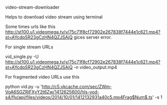 video-stream-downloader

Helps to download video stream using terminal

Some times urls like this http://st100.u1.videomega.tv/v/75c71f8cf72902e267838f7444e1c621.mp4?st=AYcdpSR23gCzHN4QZJSAjQ
gices server error.

For single stream URLs

vid_single.py -U http://st100.u1.videomega.tv/v/75c71f8cf72902e267838f7444e1c621.mp4?st=AYcdpSR23gCzHN4QZJSAjQ -n video_output.mp4

For fragmented video URLs use this

python vid.py -u 'http://c5.vkcache.com/sec/ZWm-VoA6SGZRiFXyY2t6Zw/1412625600/hls-vod-s4/flv/api/files/videos/2014/10/01/1412132931a40c5.mp4Frag$Num$.ts' -s 1

